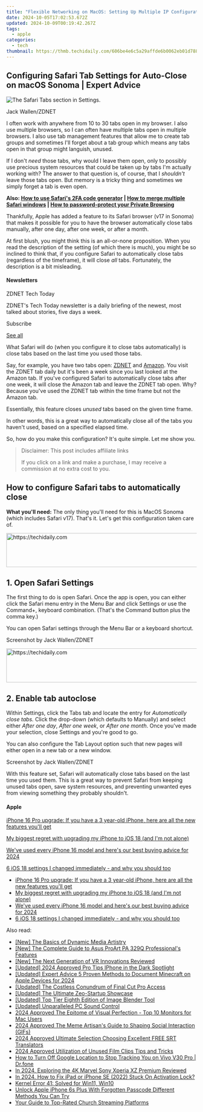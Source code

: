 ```yaml
---
title: "Flexible Networking on MacOS: Setting Up Multiple IP Configurations"
date: 2024-10-05T17:02:53.672Z
updated: 2024-10-09T00:19:42.267Z
tags:
  - apple
categories:
  - tech
thumbnail: https://thmb.techidaily.com/606be4e6c5a29affde6b0062eb01d7884930a95dd58e84baf4df0ccd1b6b1a9d.jpg
---
```


## Configuring Safari Tab Settings for Auto-Close on macOS Sonoma | Expert Advice

![The Safari Tabs section in Settings.](https://www.zdnet.com/a/img/resize/5ae04eba8d03b2c2cfe41c32593548aa557665ac/2023/10/12/f56739e7-d833-45d6-9297-ff4f02c9bbec/safariautotab2.jpg?auto=webp&width=1280)

Jack Wallen/ZDNET

I often work with anywhere from 10 to 30 tabs open in my browser. I also use multiple browsers, so I can often have multiple tabs open in multiple browsers. I also use tab management features that allow me to create tab groups and sometimes I'll forget about a tab group which means any tabs open in that group might languish, unused.

If I don't _need_ those tabs, why would I leave them open, only to possibly use precious system resources that could be taken up by tabs I'm actually working with? The answer to that question is, of course, that I _shouldn't_ leave those tabs open. But memory is a tricky thing and sometimes we simply forget a tab is even open.

**Also: [How to use Safari's 2FA code generator](https://www.zdnet.com/article/how-to-use-safaris-built-in-2fa-code-generator-and-why-you-should/) | [How to merge multiple Safari windows](https://www.zdnet.com/home-and-office/work-life/how-to-merge-multiple-safari-windows-and-why-you-should/) | [How to password-protect your Private Browsing](https://www.zdnet.com/article/how-to-password-protect-your-private-browsing-in-macos-sonoma-and-safari/)**

Thankfully, Apple has added a feature to its Safari browser (v17 in Sonoma) that makes it possible for you to have the browser automatically close tabs manually, after one day, after one week, or after a month.

At first blush, you might think this is an all-or-none proposition. When you read the description of the setting (of which there is much), you might be so inclined to think that, if you configure Safari to automatically close tabs (regardless of the timeframe), it will close _all_ tabs. Fortunately, the description is a bit misleading. 

#### Newsletters

ZDNET Tech Today

ZDNET's Tech Today newsletter is a daily briefing of the newest, most talked about stories, five days a week.

 Subscribe

[See all](https://www.zdnet.com/newsletters/)

What Safari will do (when you configure it to close tabs automatically) is close tabs based on the last time you used those tabs.

Say, for example, you have two tabs open: [ZDNET](https://www.zdnet.com/) and [Amazon](https://buy.geni.us/Proxy.ashx?TSID=368250&GR%5FURL=https%3A%2F%2Fwww.amazon.com%2F%3Ftag%3Dzd-buy-button-20%26ascsubtag%3D%5F%5FCOM%5FCLICK%5FID%5F%5F%7C93e3405d-85a3-41e1-a333-ffebb42f4d79%7Cdtp&dtb=1). You visit the ZDNET tab daily but it's been a week since you last looked at the Amazon tab. If you've configured Safari to automatically close tabs after one week, it will close the Amazon tab and leave the ZDNET tab open. Why? Because you've used the ZDNET tab within the time frame but not the Amazon tab.

Essentially, this feature closes _unused_ tabs based on the given time frame.

In other words, this is a great way to automatically close all of the tabs you haven't used, based on a specified elapsed time.

So, how do you make this configuration? It's quite simple. Let me show you.

>  Disclaimer: This post includes affiliate links
>
>  If you click on a link and make a purchase, I may receive a commission at no extra cost to you.
>

## How to configure Safari tabs to automatically close

**What you'll need:** The only thing you'll need for this is MacOS Sonoma (which includes Safari v17). That's it. Let's get this configuration taken care of.

<!-- affiliate ads begin -->
<a href="https://appsumo.8odi.net/c/5597632/2144279/7443" target="_top" id="2144279">
  <img src="//a.impactradius-go.com/display-ad/7443-2144279" border="0" alt="https://techidaily.com" width="728" height="90"/>
</a>
<img height="0" width="0" src="https://appsumo.8odi.net/i/5597632/2144279/7443" style="position:absolute;visibility:hidden;" border="0" />
<!-- affiliate ads end -->

## 1\. Open Safari Settings

The first thing to do is open Safari. Once the app is open, you can either click the Safari menu entry in the Menu Bar and click Settings or use the Command+, keyboard combination. (That's the Command button plus the comma key.)

You can open Safari settings through the Menu Bar or a keyboard shortcut.

Screenshot by Jack Wallen/ZDNET

<!-- affiliate ads begin -->
<a href="https://appsumo.8odi.net/c/5597632/2151892/7443" target="_top" id="2151892">
  <img src="//a.impactradius-go.com/display-ad/7443-2151892" border="0" alt="https://techidaily.com" width="600" height="90"/>
</a>
<img height="0" width="0" src="https://appsumo.8odi.net/i/5597632/2151892/7443" style="position:absolute;visibility:hidden;" border="0" />
<!-- affiliate ads end -->

## 2\. Enable tab autoclose

Within Settings, click the Tabs tab and locate the entry for _Automatically close tabs._ Click the drop-down (which defaults to Manually) and select either _After one day_, _After one week_, or _After one month_. Once you've made your selection, close Settings and you're good to go.

You can also configure the Tab Layout option such that new pages will either open in a new tab or a new window.

Screenshot by Jack Wallen/ZDNET

With this feature set, Safari will automatically close tabs based on the last time you used them. This is a great way to prevent Safari from keeping unused tabs open, save system resources, and preventing unwanted eyes from viewing something they probably shouldn't.

#### Apple

[iPhone 16 Pro upgrade: If you have a 3 year-old iPhone, here are all the new features you'll get](https://www.zdnet.com/article/iphone-16-pro-and-pro-max-hands-on/ "iPhone 16 Pro upgrade: If you have a 3 year-old iPhone, here are all the new features you'll get")

[My biggest regret with upgrading my iPhone to iOS 18 (and I'm not alone)](https://www.zdnet.com/article/my-biggest-regret-with-upgrading-my-iphone-to-ios-18-and-im-not-alone/ "My biggest regret with upgrading my iPhone to iOS 18 (and I'm not alone)")

[We've used every iPhone 16 model and here's our best buying advice for 2024](https://www.zdnet.com/article/iphone-16-pro-max-buying-advice-2024/ "We've used every iPhone 16 model and here's our best buying advice for 2024")

[6 iOS 18 settings I changed immediately - and why you should too](https://www.zdnet.com/article/6-ios-18-settings-i-changed-immediately-and-why-you-should-too/ "6 iOS 18 settings I changed immediately - and why you should too")

* [iPhone 16 Pro upgrade: If you have a 3 year-old iPhone, here are all the new features you'll get](https://www.zdnet.com/article/iphone-16-pro-and-pro-max-hands-on/ "iPhone 16 Pro upgrade: If you have a 3 year-old iPhone, here are all the new features you'll get")
* [My biggest regret with upgrading my iPhone to iOS 18 (and I'm not alone)](https://www.zdnet.com/article/my-biggest-regret-with-upgrading-my-iphone-to-ios-18-and-im-not-alone/ "My biggest regret with upgrading my iPhone to iOS 18 (and I'm not alone)")
* [We've used every iPhone 16 model and here's our best buying advice for 2024](https://www.zdnet.com/article/iphone-16-pro-max-buying-advice-2024/ "We've used every iPhone 16 model and here's our best buying advice for 2024")
* [6 iOS 18 settings I changed immediately - and why you should too](https://www.zdnet.com/article/6-ios-18-settings-i-changed-immediately-and-why-you-should-too/ "6 iOS 18 settings I changed immediately - and why you should too")

<ins class="adsbygoogle"
     style="display:block"
     data-ad-format="autorelaxed"
     data-ad-client="ca-pub-7571918770474297"
     data-ad-slot="1223367746"></ins>

<ins class="adsbygoogle"
     style="display:block"
     data-ad-client="ca-pub-7571918770474297"
     data-ad-slot="8358498916"
     data-ad-format="auto"
     data-full-width-responsive="true"></ins>

<span class="atpl-alsoreadstyle">Also read:</span>
<div><ul>
<li><a href="https://some-tips.techidaily.com/new-the-basics-of-dynamic-media-artistry/"><u>[New] The Basics of Dynamic Media Artistry</u></a></li>
<li><a href="https://some-tips.techidaily.com/new-the-complete-guide-to-asus-proart-pa-329q-professionals-features/"><u>[New] The Complete Guide to Asus ProArt PA 329Q Professional's Features</u></a></li>
<li><a href="https://some-approaches.techidaily.com/new-the-next-generation-of-vr-innovations-reviewed/"><u>[New] The Next Generation of VR Innovations Reviewed</u></a></li>
<li><a href="https://article-posts.techidaily.com/updated-2024-approved-pro-tips-iphone-in-the-dark-spotlight/"><u>[Updated] 2024 Approved Pro Tips IPhone in the Dark Spotlight</u></a></li>
<li><a href="https://digital-screen-recording.techidaily.com/updated-expert-advice-5-proven-methods-to-document-minecraft-on-apple-devices-for-2024/"><u>[Updated] Expert Advice 5 Proven Methods to Document Minecraft on Apple Devices for 2024</u></a></li>
<li><a href="https://fox-boxes.techidaily.com/updated-the-costless-conundrum-of-final-cut-pro-access/"><u>[Updated] The Costless Conundrum of Final Cut Pro Access</u></a></li>
<li><a href="https://some-tips.techidaily.com/updated-the-ultimate-zeo-startup-showcase/"><u>[Updated] The Ultimate Zeo-Startup Showcase</u></a></li>
<li><a href="https://some-tips.techidaily.com/updated-top-tier-eighth-edition-of-image-blender-tool/"><u>[Updated] Top Tier Eighth Edition of Image Blender Tool</u></a></li>
<li><a href="https://some-tips.techidaily.com/updated-unparalleled-pc-sound-control/"><u>[Updated] Unparalleled PC Sound Control</u></a></li>
<li><a href="https://some-tips.techidaily.com/2024-approved-the-epitome-of-visual-perfection-top-10-monitors-for-mac-users/"><u>2024 Approved The Epitome of Visual Perfection - Top 10 Monitors for Mac Users</u></a></li>
<li><a href="https://some-tips.techidaily.com/2024-approved-the-meme-artisans-guide-to-shaping-social-interaction-gifs/"><u>2024 Approved The Meme Artisan's Guide to Shaping Social Interaction (GIFs)</u></a></li>
<li><a href="https://some-tips.techidaily.com/2024-approved-ultimate-selection-choosing-excellent-free-srt-translators/"><u>2024 Approved Ultimate Selection Choosing Excellent FREE SRT Translators</u></a></li>
<li><a href="https://some-tips.techidaily.com/2024-approved-utilization-of-unused-film-clips-tips-and-tricks/"><u>2024 Approved Utilization of Unused Film Clips Tips and Tricks</u></a></li>
<li><a href="https://android-location-track.techidaily.com/how-to-turn-off-google-location-to-stop-tracking-you-on-vivo-v30-pro-drfone-by-drfone-virtual-android/"><u>How to Turn Off Google Location to Stop Tracking You on Vivo V30 Pro | Dr.fone</u></a></li>
<li><a href="https://some-knowledge.techidaily.com/in-2024-exploring-the-4k-marvel-sony-xperia-xz-premium-reviewed/"><u>In 2024, Exploring the 4K Marvel Sony Xperia XZ Premium Reviewed</u></a></li>
<li><a href="https://activate-lock.techidaily.com/in-2024-how-to-fix-ipad-or-iphone-se-2022-stuck-on-activation-lock-by-drfone-ios/"><u>In 2024, How to Fix iPad or iPhone SE (2022) Stuck On Activation Lock?</u></a></li>
<li><a href="https://common-error.techidaily.com/kernel-error-41-solved-for-win11-win10/"><u>Kernel Error 41: Solved for Win11, Win10</u></a></li>
<li><a href="https://ios-unlock.techidaily.com/unlock-apple-iphone-6s-plus-with-forgotten-passcode-different-methods-you-can-try-by-drfone-ios/"><u>Unlock Apple iPhone 6s Plus With Forgotten Passcode Different Methods You Can Try</u></a></li>
<li><a href="https://extra-tips.techidaily.com/your-guide-to-top-rated-church-streaming-platforms/"><u>Your Guide to Top-Rated Church Streaming Platforms</u></a></li>
</ul></div>


